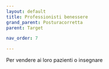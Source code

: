 ```yaml
---
layout: default
title: Professionisti benessere
grand_parent: Posturacorretta
parent: Target

nav_order: 7

---
```

Per vendere ai loro pazienti o insegnare